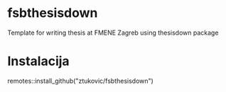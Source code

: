 # fsbthesisdown
Template for writing thesis at FMENE Zagreb using thesisdown package

# Instalacija
remotes::install_github("ztukovic/fsbthesisdown")

